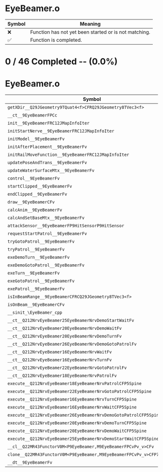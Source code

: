 # EyeBeamer.o
| Symbol | Meaning 
| ------------- | ------------- 
| :x: | Function has not yet been started or is not matching. 
| :white_check_mark: | Function is completed. 


# 0 / 46 Completed -- (0.0%)
# EyeBeamer.o
| Symbol | Decompiled? |
| ------------- | ------------- |
| `getXDir__Q29JGeometry9TQuat4<f>CFRQ29JGeometry8TVec3<f>` | :x: |
| `__ct__9EyeBeamerFPCc` | :x: |
| `init__9EyeBeamerFRC12JMapInfoIter` | :x: |
| `initStartNerve__9EyeBeamerFRC12JMapInfoIter` | :x: |
| `initModel__9EyeBeamerFv` | :x: |
| `initAfterPlacement__9EyeBeamerFv` | :x: |
| `initRailMoveFunction__9EyeBeamerFRC12JMapInfoIter` | :x: |
| `updatePoseAndTrans__9EyeBeamerFv` | :x: |
| `updateWaterSurfaceMtx__9EyeBeamerFv` | :x: |
| `control__9EyeBeamerFv` | :x: |
| `startClipped__9EyeBeamerFv` | :x: |
| `endClipped__9EyeBeamerFv` | :x: |
| `draw__9EyeBeamerCFv` | :x: |
| `calcAnim__9EyeBeamerFv` | :x: |
| `calcAndSetBaseMtx__9EyeBeamerFv` | :x: |
| `attackSensor__9EyeBeamerFP9HitSensorP9HitSensor` | :x: |
| `requestStartPatrol__9EyeBeamerFv` | :x: |
| `tryGotoPatrol__9EyeBeamerFv` | :x: |
| `tryPatrol__9EyeBeamerFv` | :x: |
| `exeDemoTurn__9EyeBeamerFv` | :x: |
| `exeDemoGotoPatrol__9EyeBeamerFv` | :x: |
| `exeTurn__9EyeBeamerFv` | :x: |
| `exeGotoPatrol__9EyeBeamerFv` | :x: |
| `exePatrol__9EyeBeamerFv` | :x: |
| `isInBeamRange__9EyeBeamerCFRCQ29JGeometry8TVec3<f>` | :x: |
| `isOnBeam__9EyeBeamerCFv` | :x: |
| `__sinit_\EyeBeamer_cpp` | :x: |
| `__ct__Q212NrvEyeBeamer25EyeBeamerNrvDemoStartWaitFv` | :x: |
| `__ct__Q212NrvEyeBeamer20EyeBeamerNrvDemoWaitFv` | :x: |
| `__ct__Q212NrvEyeBeamer20EyeBeamerNrvDemoTurnFv` | :x: |
| `__ct__Q212NrvEyeBeamer26EyeBeamerNrvDemoGotoPatrolFv` | :x: |
| `__ct__Q212NrvEyeBeamer16EyeBeamerNrvWaitFv` | :x: |
| `__ct__Q212NrvEyeBeamer16EyeBeamerNrvTurnFv` | :x: |
| `__ct__Q212NrvEyeBeamer22EyeBeamerNrvGotoPatrolFv` | :x: |
| `__ct__Q212NrvEyeBeamer18EyeBeamerNrvPatrolFv` | :x: |
| `execute__Q212NrvEyeBeamer18EyeBeamerNrvPatrolCFP5Spine` | :x: |
| `execute__Q212NrvEyeBeamer22EyeBeamerNrvGotoPatrolCFP5Spine` | :x: |
| `execute__Q212NrvEyeBeamer16EyeBeamerNrvTurnCFP5Spine` | :x: |
| `execute__Q212NrvEyeBeamer16EyeBeamerNrvWaitCFP5Spine` | :x: |
| `execute__Q212NrvEyeBeamer26EyeBeamerNrvDemoGotoPatrolCFP5Spine` | :x: |
| `execute__Q212NrvEyeBeamer20EyeBeamerNrvDemoTurnCFP5Spine` | :x: |
| `execute__Q212NrvEyeBeamer20EyeBeamerNrvDemoWaitCFP5Spine` | :x: |
| `execute__Q212NrvEyeBeamer25EyeBeamerNrvDemoStartWaitCFP5Spine` | :x: |
| `__cl__Q22MR43FunctorV0M<P9EyeBeamer,M9EyeBeamerFPCvPv_v>CFv` | :x: |
| `clone__Q22MR43FunctorV0M<P9EyeBeamer,M9EyeBeamerFPCvPv_v>CFP7JKRHeap` | :x: |
| `__dt__9EyeBeamerFv` | :x: |

